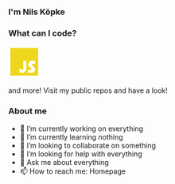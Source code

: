 ### I'm Nils Köpke
### What can I code?

<p style="align: center;">
  <img src="PLGS.gif" alt= “” width="64" height="64">
</p>

and more! Visit my public repos and have a look!



### About me
- 🔭 I’m currently working on everything
- 🌱 I’m currently learning nothing
- 👯 I’m looking to collaborate on something
- 🤔 I’m looking for help with everything
- 💬 Ask me about everything
- 📫 How to reach me: Homepage
